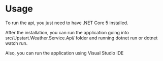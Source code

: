 # Usage

To run the api, you just need to have .NET Core 5 installed.

After the installation, you can run the application going into src/Upstart.Weather.Service.Api/ folder and running dotnet run or dotnet watch run.

Also, you can run the application using Visual Studio IDE
